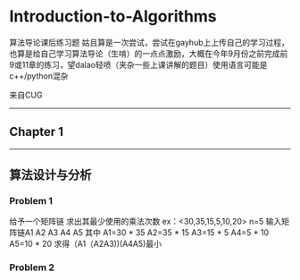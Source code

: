 # Introduction-to-Algorithms
算法导论课后练习题
姑且算是一次尝试，尝试在gayhub上上传自己的学习过程，也算是给自己学习算法导论（生啃）的一点点激励，大概在今年9月份之前完成前9或11章的练习，望dalao轻喷（夹杂一些上课讲解的题目）使用语言可能是c++/python混杂


来自CUG


----

## Chapter 1


----

## 算法设计与分析

 ### Problem 1

给予一个矩阵链 求出其最少使用的乘法次数
ex：<30,35,15,5,10,20> n=5
输入矩阵链A1 A2 A3 A4 A5 其中 A1=30 * 35 A2=35 * 15 A3=15 * 5 A4=5 * 10 A5=10 * 20
求得（A1（A2A3))(A4A5)最小

 ### Problem 2



